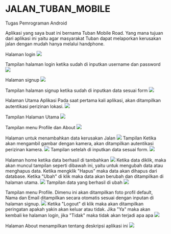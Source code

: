 # JALAN_TUBAN_MOBILE
 Tugas Pemrograman Android

Aplikasi yang saya buat ini bernama Tuban Mobile Road. Yang mana tujuan dari aplikasi ini yaitu agar masyarakat Tuban dapat melaporkan
kerusakan jalan dengan mudah hanya melalui handphone.

Halaman login
<img src="https://github.com/MAbdulAziz0122/Tuban_Mobile_Road_Final/blob/master/login.png" >
<br>

Tampilan halaman login ketika sudah di inputkan username dan password
<img src="https://github.com/MAbdulAziz0122/Tuban_Mobile_Road_Final/blob/master/login2.png" >


Halaman signup
<img src="https://github.com/MAbdulAziz0122/Tuban_Mobile_Road_Final/blob/master/signup.png" >


Tampilan halaman signup ketika sudah di inputkan data sesuai form
<img src="https://github.com/MAbdulAziz0122/Tuban_Mobile_Road_Final/blob/master/signup2.png" >


Halaman Utama Aplikasi
Pada saat pertama kali aplikasi, akan ditampilkan autentikasi perizinan lokasi.
<img src="https://github.com/MAbdulAziz0122/Tuban_Mobile_Road_Final/blob/master/location_permission.png" >


Tampilan Halaman Utama
<img src="https://github.com/MAbdulAziz0122/Tuban_Mobile_Road_Final/blob/master/home.png" >


Tampilan menu Profile dan About
<img src="https://github.com/MAbdulAziz0122/Tuban_Mobile_Road_Final/blob/master/home2.png" >


Halaman untuk menambahkan data kerusakan Jalan
<img src="https://github.com/MAbdulAziz0122/Tuban_Mobile_Road_Final/blob/master/add.png" >
Tampilan Ketika akan mengambil gambar dengan kamera, akan ditampilkan autentikasi perizinan kamera.
<img src="https://github.com/MAbdulAziz0122/Tuban_Mobile_Road_Final/blob/master/camera_permission.png" >
Tampilan setelah di inputkan data sesuai form.
<img src="https://github.com/MAbdulAziz0122/Tuban_Mobile_Road_Final/blob/master/add2.png" >

Halaman home ketika data berhasil di tambahkan
<img src="https://github.com/MAbdulAziz0122/Tuban_Mobile_Road_Final/blob/master/home3.png" >
Ketika data diklik, maka akan muncul tampilan seperti dibawah ini, yaitu untuk mengubah data atau menghapus data. Ketika mengklik "Hapus" maka data akan dihapus dari database. Ketika "Ubah" di klik maka data akan berubah dan ditampilkan di halaman utama.
<img src="https://github.com/MAbdulAziz0122/Tuban_Mobile_Road_Final/blob/master/add3.png" >
Tampilan data yang berhasil di ubah
<img src="https://github.com/MAbdulAziz0122/Tuban_Mobile_Road_Final/blob/master/home4.png" >

Tampilan menu Profile. Dimenu ini akan ditampilkan foto profil default, Nama dan Email ditampilkan secara otomatis sesuai dengan inputan di halaman signup.
<img src="https://github.com/MAbdulAziz0122/Tuban_Mobile_Road_Final/blob/master/profile.png" >
Ketika "Logout" di klik maka akan ditampilkan peringatan apakah yakin akan keluar atau tidak. Jika "Ya" maka akan kembali ke halaman login, jika "Tidak" maka tidak akan terjadi apa apa
<img src="https://github.com/MAbdulAziz0122/Tuban_Mobile_Road_Final/blob/master/profile_logout.png" >

Halaman About menampilkan tentang deskripsi aplikasi ini
<img src="https://github.com/MAbdulAziz0122/Tuban_Mobile_Road_Final/blob/master/about.png" >
